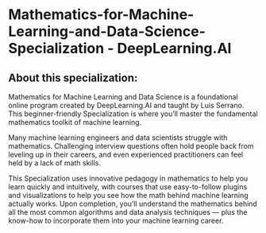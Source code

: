 # Mathematics-for-Machine-Learning-and-Data-Science-Specialization - DeepLearning.AI

## About this specialization:

Mathematics for Machine Learning and Data Science is a foundational online program created by DeepLearning.AI and taught by Luis Serrano. This beginner-friendly Specialization is where you’ll master the fundamental mathematics toolkit of machine learning.

Many machine learning engineers and data scientists struggle with mathematics. Challenging interview questions often hold people back from leveling up in their careers, and even experienced practitioners can feel held by a lack of math skills. 

This Specialization uses innovative pedagogy in mathematics to help you learn quickly and intuitively, with courses that use easy-to-follow plugins and visualizations to help you see how the math behind machine learning actually works. Upon completion, you’ll understand the mathematics behind all the most common algorithms and data analysis techniques — plus the know-how to incorporate them into your machine learning career. 
